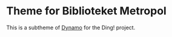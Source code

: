 Theme for Biblioteket Metropol
==============================

This is a subtheme of [Dynamo](http://github.com/dingproject/dynamo)
for the Ding! project.

